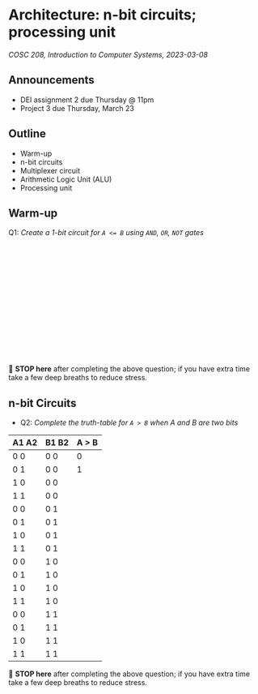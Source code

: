 # Architecture: n-bit circuits; processing unit
_COSC 208, Introduction to Computer Systems, 2023-03-08_

## Announcements
* DEI assignment 2 due Thursday @ 11pm
* Project 3 due Thursday, March 23

## Outline
* Warm-up
* n-bit circuits
* Multiplexer circuit
* Arithmetic Logic Unit (ALU)
* Processing unit

## Warm-up

Q1: _Create a 1-bit circuit for `A <= B` using `AND`, `OR`, `NOT` gates_

<p style="height:16em;"></p>

🛑 **STOP here** after completing the above question; if you have extra time take a few deep breaths to reduce stress.

## n-bit Circuits

* Q2: _Complete the truth-table for `A > B` when A and B are two bits_

| A1 A2 | B1 B2 | A > B |
| ----- | ----- | ----- |
| 0   0 | 0   0 |   0   |
| 0   1 | 0   0 |   1   |
| 1   0 | 0   0 |       |
| 1   1 | 0   0 |       |
| 0   0 | 0   1 |       |
| 0   1 | 0   1 |       |
| 1   0 | 0   1 |       |
| 1   1 | 0   1 |       |
| 0   0 | 1   0 |       |
| 0   1 | 1   0 |       |
| 1   0 | 1   0 |       |
| 1   1 | 1   0 |       |
| 0   0 | 1   1 |       |
| 0   1 | 1   1 |       |
| 1   0 | 1   1 |       |
| 1   1 | 1   1 |       |

🛑 **STOP here** after completing the above question; if you have extra time take a few deep breaths to reduce stress.


```c

```
